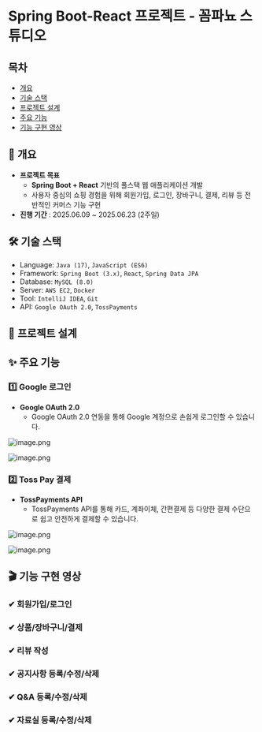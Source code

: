 # Spring Boot-React 프로젝트 - 꼼파뇨 스튜디오

## 목차

- [개요](https://www.notion.so/23a08645f785808fa608cf318ddd07b5?pvs=21)
- [기술 스택](https://www.notion.so/23a08645f785808fa608cf318ddd07b5?pvs=21)
- [프로젝트 설계](https://www.notion.so/23a08645f785808fa608cf318ddd07b5?pvs=21)
- [주요 기능](https://www.notion.so/23a08645f785808fa608cf318ddd07b5?pvs=21)
- [기능 구현 영상](https://www.notion.so/23a08645f785808fa608cf318ddd07b5?pvs=21)

## **🚩 개요**

- **프로젝트 목표**
    - **Spring Boot + React** 기반의 풀스택 웹 애플리케이션 개발
    - 사용자 중심의 쇼핑 경험을 위해 회원가입, 로그인, 장바구니, 결제, 리뷰 등 전반적인 커머스 기능 구현
- **진행 기간** : 2025.06.09 ~ 2025.06.23 (2주일)

## **🛠️ 기술 스택**

- Language: `Java (17)`, `JavaScript (ES6)`
- Framework: `Spring Boot (3.x)`, `React`, `Spring Data JPA`
- Database: `MySQL (8.0)`
- Server: `AWS EC2`, `Docker`
- Tool: `IntelliJ IDEA`, `Git`
- API: `Google OAuth 2.0`, `TossPayments`

## **📝 프로젝트 설계**

## **✨ 주요 기능**

### 1️⃣ Google 로그인

- **Google OAuth 2.0**
    - Google OAuth 2.0 연동을 통해 Google 계정으로 손쉽게 로그인할 수 있습니다.

![image.png](image.png)

![image.png](image%201.png)

### 2️⃣ Toss Pay 결제

- **TossPayments API**
    - TossPayments API를 통해 카드, 계좌이체, 간편결제 등 다양한 결제 수단으로 쉽고 안전하게 결제할 수 있습니다.

![image.png](image%202.png)

![image.png](image%203.png)

## **🎬 기능 구현 영상**

### ✔ 회원가입/로그인

### ✔ 상품/장바구니/결제

### ✔ 리뷰 작성

### ✔ 공지사항 등록/수정/삭제

### ✔ Q&A 등록/수정/삭제

### ✔ 자료실 등록/수정/삭제